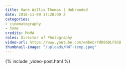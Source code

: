 ```yaml
---
title: Hank Willis Thomas | Unbranded
date: 2016-11-09 17:28:00 Z
categories:
- cinematography
- home
credits: MoMA
roles: Director of Photography
video-url: https://www.youtube.com/embed/YdR0GOLF918
thumbnail-image: "/uploads/HWT-temp.jpeg"
---
```


{% include _video-post.html %}
